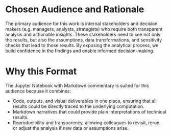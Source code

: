 # Chosen Audience and Rationale

The primary audience for this work is internal stakeholders and decision makers (e.g. managers, analysts, strategists) who require both transparent analysis and actionable insights. These stakeholders need to see not only the results, but also the assumptions, data transformations, and sensitivity checks that lead to those results. By exposing the analytical process, we build confidence in the findings and enable informed decision-making.

# Why this Format

The Jupyter Notebook with Markdown commentary is suited for this audience because it combines:

- Code, outputs, and visual deliverables in one place, ensuring that all results could be directly traced to the underlying computation.
- Markdown narratives that could provide plain interpretations of technical results. 
- Reproducibility and transparency, allowing colleagues to revisit, rerun, or adjust the analysis if new data or assumptions arise.

